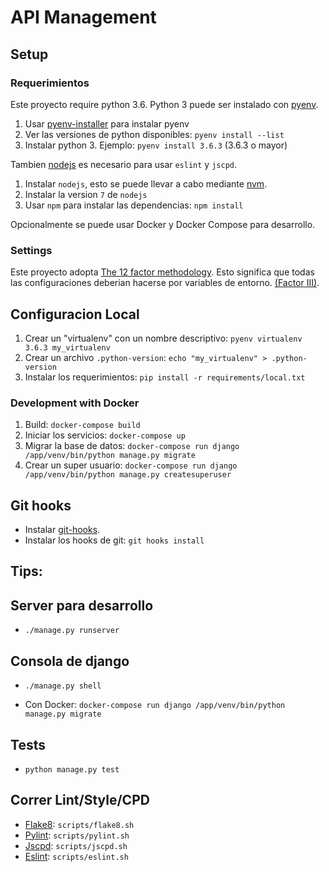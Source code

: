 # API Management

## Setup

### Requerimientos

Este proyecto require python 3.6.
Python 3 puede ser instalado con [pyenv](https://github.com/pyenv/pyenv).

1. Usar [pyenv-installer](https://github.com/pyenv/pyenv-installer) para instalar pyenv
1. Ver las versiones de python disponibles: `pyenv install --list`
1. Instalar python 3. Ejemplo: `pyenv install 3.6.3` (3.6.3 o mayor)


Tambien [nodejs](https://nodejs.org/en/) es necesario para usar `eslint` y `jscpd`.

1. Instalar `nodejs`, esto se puede llevar a cabo mediante [nvm](https://github.com/creationix/nvm).
1. Instalar la version `7` de `nodejs`
1. Usar `npm` para instalar las dependencias: `npm install`


Opcionalmente se puede usar Docker y Docker Compose para desarrollo.

### Settings

Este proyecto adopta [The 12 factor methodology](https://12factor.net/).
Esto significa que todas las configuraciones deberian hacerse por variables de entorno. [(Factor III)](https://12factor.net/config).

## Configuracion Local

1. Crear un "virtualenv" con un nombre descriptivo: `pyenv virtualenv 3.6.3 my_virtualenv`
1. Crear un archivo `.python-version`: `echo "my_virtualenv" > .python-version`
1. Instalar los requerimientos: `pip install -r requirements/local.txt`

### Development with Docker

1. Build: `docker-compose build`
1. Iniciar los servicios: `docker-compose up`
1. Migrar la base de datos: `docker-compose run django /app/venv/bin/python manage.py migrate`
1. Crear un super usuario: `docker-compose run django /app/venv/bin/python manage.py createsuperuser`

## Git hooks

* Instalar [git-hooks](https://github.com/git-hooks/git-hooks/).
* Instalar los hooks de git: `git hooks install`

## Tips:

## Server para desarrollo

* `./manage.py runserver`

## Consola de django

* `./manage.py shell`

* Con Docker: `docker-compose run django /app/venv/bin/python manage.py migrate`

## Tests

* `python manage.py test`

## Correr Lint/Style/CPD


* [Flake8](http://flake8.pycqa.org/en/latest/index.html): `scripts/flake8.sh`
* [Pylint](https://pylint.readthedocs.io/en/latest/): `scripts/pylint.sh`
* [Jscpd](https://github.com/kucherenko/jscpd): `scripts/jscpd.sh`
* [Eslint](https://eslint.org/): `scripts/eslint.sh`
